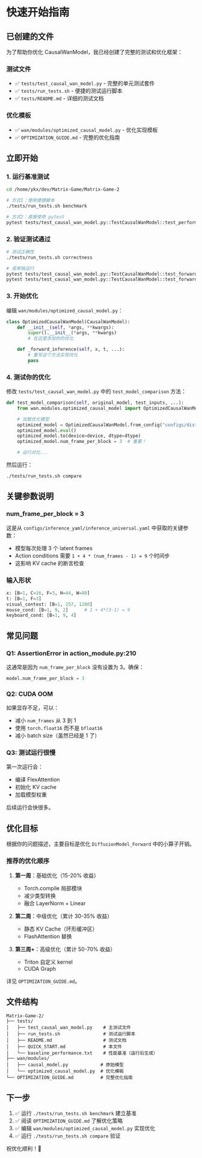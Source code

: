 # 快速开始指南

## 已创建的文件

为了帮助你优化 CausalWanModel，我已经创建了完整的测试和优化框架：

### 测试文件
- ✅ `tests/test_causal_wan_model.py` - 完整的单元测试套件
- ✅ `tests/run_tests.sh` - 便捷的测试运行脚本
- ✅ `tests/README.md` - 详细的测试文档

### 优化模板
- ✅ `wan/modules/optimized_causal_model.py` - 优化实现模板
- ✅ `OPTIMIZATION_GUIDE.md` - 完整的优化指南

## 立即开始

### 1. 运行基准测试

```bash
cd /home/ykx/dev/Matrix-Game/Matrix-Game-2

# 方式1：使用便捷脚本
./tests/run_tests.sh benchmark

# 方式2：直接使用 pytest
pytest tests/test_causal_wan_model.py::TestCausalWanModel::test_performance_benchmark -v -s
```

### 2. 验证测试通过

```bash
# 测试正确性
./tests/run_tests.sh correctness

# 或单独运行
pytest tests/test_causal_wan_model.py::TestCausalWanModel::test_forward_correctness -v -s
pytest tests/test_causal_wan_model.py::TestCausalWanModel::test_forward_with_kv_cache -v -s
```

### 3. 开始优化

编辑 `wan/modules/optimized_causal_model.py`：

```python
class OptimizedCausalWanModel(CausalWanModel):
    def __init__(self, *args, **kwargs):
        super().__init__(*args, **kwargs)
        # 在这里添加你的优化

    def _forward_inference(self, x, t, ...):
        # 重写这个方法实现优化
        pass
```

### 4. 测试你的优化

修改 `tests/test_causal_wan_model.py` 中的 `test_model_comparison` 方法：

```python
def test_model_comparison(self, original_model, test_inputs, ...):
    from wan.modules.optimized_causal_model import OptimizedCausalWanModel

    # 加载优化模型
    optimized_model = OptimizedCausalWanModel.from_config("configs/distilled_model/universal")
    optimized_model.eval()
    optimized_model.to(device=device, dtype=dtype)
    optimized_model.num_frame_per_block = 3  # 重要！

    # 运行对比...
```

然后运行：

```bash
./tests/run_tests.sh compare
```

## 关键参数说明

### num_frame_per_block = 3

这是从 `configs/inference_yaml/inference_universal.yaml` 中获取的关键参数：
- 模型每次处理 3 个 latent frames
- Action conditions 需要 `1 + 4 * (num_frames - 1) = 9` 个时间步
- 这影响 KV cache 的断言检查

### 输入形状

```python
x: [B=1, C=16, F=3, H=44, W=80]
t: [B=1, F=3]
visual_context: [B=1, 257, 1280]
mouse_cond: [B=1, 9, 2]      # 1 + 4*(3-1) = 9
keyboard_cond: [B=1, 9, 4]
```

## 常见问题

### Q1: AssertionError in action_module.py:210

这通常是因为 `num_frame_per_block` 没有设置为 3。确保：

```python
model.num_frame_per_block = 3
```

### Q2: CUDA OOM

如果显存不足，可以：
- 减小 `num_frames` 从 3 到 1
- 使用 `torch.float16` 而不是 `bfloat16`
- 减小 batch size（虽然已经是 1 了）

### Q3: 测试运行很慢

第一次运行会：
- 编译 FlexAttention
- 初始化 KV cache
- 加载模型权重

后续运行会快很多。

## 优化目标

根据你的问题描述，主要目标是优化 `DiffusionModel_Forward` 中的小算子开销。

### 推荐的优化顺序

1. **第一周**：基础优化（15-20% 收益）
   - Torch.compile 局部模块
   - 减少类型转换
   - 融合 LayerNorm + Linear

2. **第二周**：中级优化（累计 30-35% 收益）
   - 静态 KV Cache（环形缓冲区）
   - FlashAttention 替换

3. **第三周+**：高级优化（累计 50-70% 收益）
   - Triton 自定义 kernel
   - CUDA Graph

详见 `OPTIMIZATION_GUIDE.md`。

## 文件结构

```
Matrix-Game-2/
├── tests/
│   ├── test_causal_wan_model.py    # 主测试文件
│   ├── run_tests.sh                # 测试运行脚本
│   ├── README.md                   # 测试文档
│   ├── QUICK_START.md              # 本文件
│   └── baseline_performance.txt    # 性能基准（运行后生成）
├── wan/modules/
│   ├── causal_model.py            # 原始模型
│   └── optimized_causal_model.py  # 优化模板
└── OPTIMIZATION_GUIDE.md          # 完整优化指南
```

## 下一步

1. ✅ 运行 `./tests/run_tests.sh benchmark` 建立基准
2. ✅ 阅读 `OPTIMIZATION_GUIDE.md` 了解优化策略
3. ✅ 编辑 `wan/modules/optimized_causal_model.py` 实现优化
4. ✅ 运行 `./tests/run_tests.sh compare` 验证

祝优化顺利！🚀

